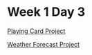 # Week 1 Day 3

[Playing Card Project](./playing_card_project/)

[Weather Forecast Project](./weather_forecast_project/)
